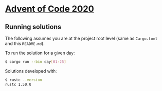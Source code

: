# [Advent of Code 2020](https://adventofcode.com/2020)

## Running solutions

The following assumes you are at the project root level (same as `Cargo.toml` and this `README.md`).

To run the solution for a given day:

```bash
$ cargo run --bin day[01-25]
```

Solutions developed with:

```bash
$ rustc --version
rustc 1.50.0
```
